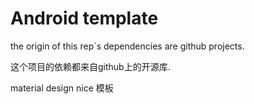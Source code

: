 # Android template

the origin of this rep`s dependencies are github projects.

这个项目的依赖都来自github上的开源库.

material design nice 模板
